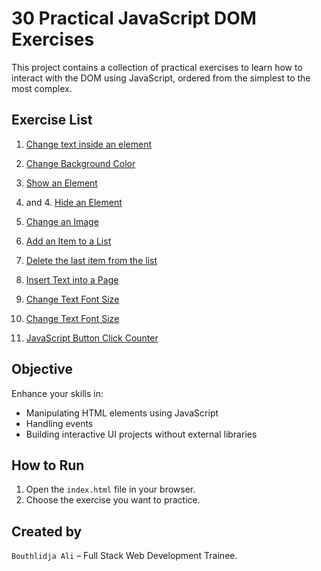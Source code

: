 # 30 Practical JavaScript DOM Exercises

This project contains a collection of practical exercises to learn how to interact with the DOM using JavaScript, ordered from the simplest to the most complex.

## Exercise List

1. [Change text inside an element](exercises/ex01-change-text/)

2. [Change Background Color](exercises/ex02-change-background-color/)

3. [Show an Element](exercises/ex03-and-ex04-Show-and-Hide-an-Element/)

4. and 4. [ Hide an Element](exercises/ex03-and-ex04-Show-and-Hide-an-Element/)
5. [Change an Image](exercises/ex05-Change-an-Image/)

6. [Add an Item to a List](exercises/ex06-Add-Item-List/)

7. [Delete the last item from the list](exercises/ex07-Delete-Last-Item/)

8. [Insert Text into a Page](exercises/ex08-Insert-Text-into-Page/)

9. [Change Text Font Size](exercises/ex09-Change-Text-Font-Size/)

10. [Change Text Font Size](exercises/ex10-Bold-Italic)

11. [JavaScript Button Click Counter](exercises/ex11-Button-Click-Counter/)

## Objective

Enhance your skills in:

- Manipulating HTML elements using JavaScript
- Handling events
- Building interactive UI projects without external libraries

## How to Run

1. Open the `index.html` file in your browser.
2. Choose the exercise you want to practice.

## Created by

`Bouthlidja Ali` – Full Stack Web Development Trainee.

